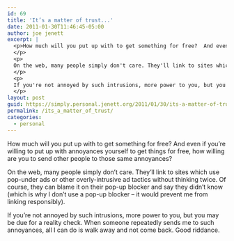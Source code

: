 ```yaml
---
id: 69
title: 'It’s a matter of trust...'
date: 2011-01-30T11:46:45-05:00
author: joe jenett
excerpt: |
  <p>How much will you put up with to get something for free?  And even if you're willing to put up with annoyances yourself to get things for free, how willing are you to send other people to those same annoyances?
  </p>
  <p>
  On the web, many people simply don't care. They'll link to sites which use pop-under ads or other overly-intrusive ad tactics without thinking twice. Of course, they can blame it on their pop-up blocker and say they didn't know (which is why I don't use a pop-up blocker &ndash; it would prevent me from linking responsibly).
  </p>
  <p>
  If you're not annoyed by such intrusions, more power to you, but you may be due for a reality check. When someone repeatedly sends me to such annoyances, all I can do is walk away and not come back. Good riddance.
  </p>
layout: post
guid: https://simply.personal.jenett.org/2011/01/30/its-a-matter-of-trust/
permalink: /its_a_matter_of_trust/
categories:
  - personal
---
```

How much will you put up with to get something for free? And even if you’re willing to put up with annoyances yourself to get things for free, how willing are you to send other people to those same annoyances? 

On the web, many people simply don’t care. They’ll link to sites which use pop-under ads or other overly-intrusive ad tactics without thinking twice. Of course, they can blame it on their pop-up blocker and say they didn’t know (which is why I don’t use a pop-up blocker &ndash; it would prevent me from linking responsibly). 

If you’re not annoyed by such intrusions, more power to you, but you may be due for a reality check. When someone repeatedly sends me to such annoyances, all I can do is walk away and not come back. Good riddance.